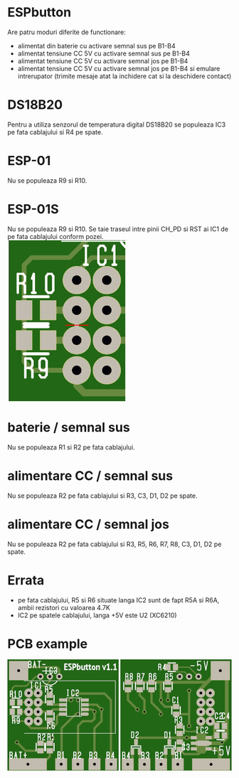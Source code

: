 # ESPbutton
Are patru moduri diferite de functionare:

- alimentat din baterie cu activare semnal sus pe B1-B4
- alimentat tensiune CC 5V cu activare semnal sus pe B1-B4
- alimentat tensiune CC 5V cu activare semnal jos pe B1-B4
- alimentat tensiune CC 5V cu activare semnal jos pe B1-B4 si emulare intrerupator (trimite mesaje atat la inchidere cat si la deschidere contact)

# DS18B20
Pentru a utiliza senzorul de temperatura digital DS18B20 se populeaza IC3 pe fata cablajului si R4 pe spate.

# ESP-01
Nu se populeaza R9 si R10.

# ESP-01S
Nu se populeaza R9 si R10.
Se taie traseul intre pinii CH_PD si RST ai IC1 de pe fata cablajului conform pozei.
<br><img title="ESP-01S mod" src="https://github.com/cctweaker/espbutton/blob/master/Hardware/ESP01-S mod.jpg?raw=true">

# baterie / semnal sus
Nu se populeaza R1 si R2 pe fata cablajului.

# alimentare CC / semnal sus
Nu se populeaza R2 pe fata cablajului si R3, C3, D1, D2 pe spate.

# alimentare CC / semnal jos
Nu se populeaza R2 pe fata cablajului si R3, R5, R6, R7, R8, C3, D1, D2 pe spate.

# Errata
- pe fata cablajului, R5 si R6 situate langa IC2 sunt de fapt R5A si R6A, ambii rezistori cu valoarea 4.7K
- IC2 pe spatele cablajului, langa +5V este U2 (XC6210)

# PCB example
<img title="ESPbutton v1.1 fata" src="https://github.com/cctweaker/espbutton/blob/master/Hardware/ESPbutton v1.1 top example.jpg?raw=true"> <img title="ESPbutton v1.1 verso" src="https://github.com/cctweaker/espbutton/blob/master/Hardware/ESPbutton v1.1 bottom example.jpg?raw=true">